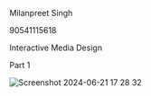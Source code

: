 Milanpreet Singh

90541115618

Interactive Media Design

Part 1

![Screenshot 2024-06-21 17 28 32](https://github.com/Milanpreet09/capstone/assets/135062030/f1b02187-b0ce-4b0d-b352-ee514cbe45db)

